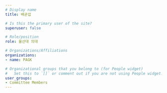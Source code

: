 ```yaml
---
# Display name
title: 배균섭

# Is this the primary user of the site?
superuser: false

# Role/position
role: 울산대 의대

# Organizations/Affiliations
organizations:
- name: PAGK

# Organizational groups that you belong to (for People widget)
#   Set this to `[]` or comment out if you are not using People widget.
user_groups:
- Committee Members
---
```

